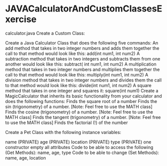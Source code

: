 # JAVACalculatorAndCustomClassesExercise
calculator.java
Create a Custom Class:



Create a Java Calculator Class that does the following five commands:
An add method that takes in two integer numbers and adds them together the call to that method would look like this: add(int num1, int num2)
A subtraction method that takes in two integers and subtracts them from one another would look like this: subtract( int num1, int num2)
A multiplication method that takes in two integer numbers and multiplies them together the call to that method would look like this: multiply(int num1, int num2)
A division method that takes in two integer numbers and divides them the call to that method would look like this: divide(int num1, int num2)
A square method that takes in one integer and squares it: square(int num1)
Create a MagicCalculator that inherits its basic functionality from your calculator and does the following functions:
Finds the square root of a number
Finds the sin (trigonometry) of a number. [Note: Feel free to use the MATH class]
Finds the cosine (trigonometry) of a number. [Note: Feel free to use the MATH class]
Finds the tangent (trigonometry) of a number. [Note: Feel free to use the MATH class]
Finds the factorial (!) of the number

Create a Pet Class with the following instance variables: 

name (PRIVATE) 
age (PRIVATE) 
location (PRIVATE) 
type (PRIVATE) 
one constructor empty all attributes 
Code to be able to access the following (Get Methods): 
name, age, type 
Code to be able to change (Set Methods): 
name, age, location
